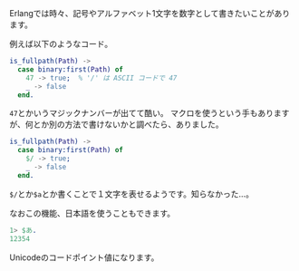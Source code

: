 Erlangでは時々、記号やアルファベット1文字を数字として書きたいことがあります。

例えば以下のようなコード。

```erlang
is_fullpath(Path) ->
  case binary:first(Path) of
    47 -> true;  % '/' は ASCII コードで 47
    _ -> false
  end.
```

`47`とかいうマジックナンバーが出てて酷い。
マクロを使うという手もありますが、何とか別の方法で書けないかと調べたら、ありました。

```erlang
is_fullpath(Path) ->
  case binary:first(Path) of
    $/ -> true;
    _ -> false
  end.
```

`$/`とか`$a`とか書くことで１文字を表せるようです。知らなかった…。

なおこの機能、日本語を使うこともできます。

```erlang
1> $あ.
12354
```

Unicodeのコードポイント値になります。
